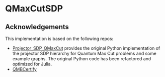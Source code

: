 # QMaxCutSDP

## Acknowledgements

This implementation is based on the following repos:

- [Projector_SDP_QMaxCut](https://github.com/czqubit/Projector_SDP_QMaxCut) provides the original Python implementation of the projector SDP hierarchy for Quantum Max Cut problems and some example graphs.
  The original Python code has been refactored and optimized for Julia.
- [QMBCertify](https://github.com/wangjie212/QMBCertify)
